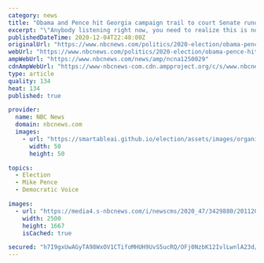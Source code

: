 ```yaml
---
category: news
title: "Obama and Pence hit Georgia campaign trail to court Senate runoff voters"
excerpt: "\"Anybody listening right now, you need to realize this is not just about Georgia,\" Obama said. \"This is about America - this is about the world.\""
publishedDateTime: 2020-12-04T22:48:00Z
originalUrl: "https://www.nbcnews.com/politics/2020-election/obama-pence-hit-georgia-campaign-trail-court-senate-runoff-voters-n1250029"
webUrl: "https://www.nbcnews.com/politics/2020-election/obama-pence-hit-georgia-campaign-trail-court-senate-runoff-voters-n1250029"
ampWebUrl: "https://www.nbcnews.com/news/amp/ncna1250029"
cdnAmpWebUrl: "https://www-nbcnews-com.cdn.ampproject.org/c/s/www.nbcnews.com/news/amp/ncna1250029"
type: article
quality: 134
heat: 134
published: true

provider:
  name: NBC News
  domain: nbcnews.com
  images:
    - url: "https://smartableai.github.io/election/assets/images/organizations/nbcnews.com-50x50.jpg"
      width: 50
      height: 50

topics:
  - Election
  - Mike Pence
  - Democratic Voice

images:
  - url: "https://media4.s-nbcnews.com/i/newscms/2020_47/3429880/201120-barack-obama-al-0812_a91487a269184df40996804a637177e8.jpg"
    width: 2500
    height: 1667
    isCached: true

secured: "h7I9gxUwAGyTA98WxOV1CTifoMHUH9UvS5ucRQ/OFj0NzbK12IvlLwnlA23d/hfbr+hRMHnOO5Tt4EmviF4Pjcscj0z95WfcwgV3pewWF69HOX/amx0Iy5xxeULpf1vF02DsCJ/EmNkhMhmnf1+9yM08NTfHkzJwkxWZKZwbb2N3uOQdHDxFxq+w4hAnGlfI5TDV14KsErWmap6m30GsJKUHflBI+BjnAlGu9KtiDn4lCSJt/tqcdcdeICY5RW2Tw8ZTR6y5kqQgNVg6wv7DTyhx1O+Qo98Qs17XWe496x97/wK97EQPhvUDoKCsberiCqUHfZpR9kxESa/s7FJ2ELEYf1rGMf5C0t9zudf7J9c=;eqLskAOP9oNQ1ASsZ6gLxQ=="
---
```


